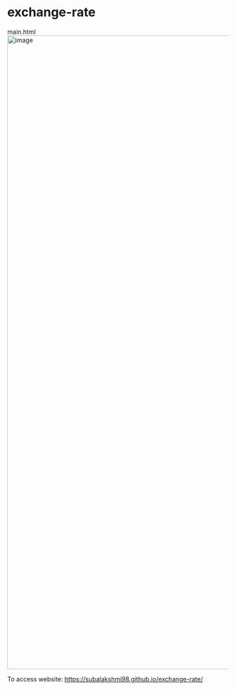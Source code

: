 # exchange-rate

main.html
<img width="1440" alt="image" src="https://github.com/user-attachments/assets/d138acdf-f9b8-452a-9c85-714952c1a623" />

To access website:
https://subalakshmi98.github.io/exchange-rate/
